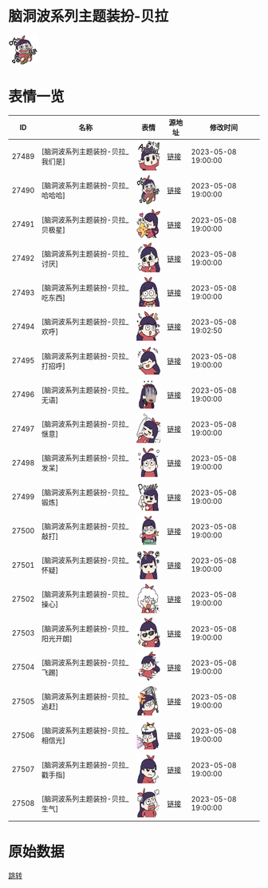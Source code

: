 # 脑洞波系列主题装扮-贝拉

<img src="./cover.png" height="60" alt="cover" />

# 表情一览

|ID|名称|表情|源地址|修改时间|
|----|----|----|----|----|
|27489|[脑洞波系列主题装扮-贝拉_我们是]|<img src="./pic/027489_%5B脑洞波系列主题装扮-贝拉_我们是%5D.png" height="60" alt="我们是"/>|[链接](https://i0.hdslb.com/bfs/garb/9a5086e0daf930d77dea925f03163f9b73990cd2.png)|2023-05-08 19:00:00|
|27490|[脑洞波系列主题装扮-贝拉_哈哈哈]|<img src="./pic/027490_%5B脑洞波系列主题装扮-贝拉_哈哈哈%5D.png" height="60" alt="哈哈哈"/>|[链接](https://i0.hdslb.com/bfs/garb/6dcb429adf6bce4ff95e13985653861910185457.png)|2023-05-08 19:00:00|
|27491|[脑洞波系列主题装扮-贝拉_贝极星]|<img src="./pic/027491_%5B脑洞波系列主题装扮-贝拉_贝极星%5D.png" height="60" alt="贝极星"/>|[链接](https://i0.hdslb.com/bfs/garb/e7589ea34a77c8b54e96f73d473c1752d10c9b27.png)|2023-05-08 19:00:00|
|27492|[脑洞波系列主题装扮-贝拉_讨厌]|<img src="./pic/027492_%5B脑洞波系列主题装扮-贝拉_讨厌%5D.png" height="60" alt="讨厌"/>|[链接](https://i0.hdslb.com/bfs/garb/805bc84fd6e1ccc6bcbcea7d7c4e1025db4d6605.png)|2023-05-08 19:00:00|
|27493|[脑洞波系列主题装扮-贝拉_吃东西]|<img src="./pic/027493_%5B脑洞波系列主题装扮-贝拉_吃东西%5D.png" height="60" alt="吃东西"/>|[链接](https://i0.hdslb.com/bfs/garb/d4f0fd616737eae0cbb3c8cc77bf43dd7a218374.png)|2023-05-08 19:00:00|
|27494|[脑洞波系列主题装扮-贝拉_欢呼]|<img src="./pic/027494_%5B脑洞波系列主题装扮-贝拉_欢呼%5D.png" height="60" alt="欢呼"/>|[链接](https://i0.hdslb.com/bfs/garb/85e26ff721abe3967676a95987ddee328fc326d6.png)|2023-05-08 19:02:50|
|27495|[脑洞波系列主题装扮-贝拉_打招呼]|<img src="./pic/027495_%5B脑洞波系列主题装扮-贝拉_打招呼%5D.png" height="60" alt="打招呼"/>|[链接](https://i0.hdslb.com/bfs/garb/75552266b34e524ba04d9922fa8272f3eb2fb98c.png)|2023-05-08 19:00:00|
|27496|[脑洞波系列主题装扮-贝拉_无语]|<img src="./pic/027496_%5B脑洞波系列主题装扮-贝拉_无语%5D.png" height="60" alt="无语"/>|[链接](https://i0.hdslb.com/bfs/garb/8abc7dcf808244decc5d979abf08cf315c57adba.png)|2023-05-08 19:00:00|
|27497|[脑洞波系列主题装扮-贝拉_惬意]|<img src="./pic/027497_%5B脑洞波系列主题装扮-贝拉_惬意%5D.png" height="60" alt="惬意"/>|[链接](https://i0.hdslb.com/bfs/garb/e53a393237c07dd0bb19be98d544c7f6ba869e2e.png)|2023-05-08 19:00:00|
|27498|[脑洞波系列主题装扮-贝拉_发呆]|<img src="./pic/027498_%5B脑洞波系列主题装扮-贝拉_发呆%5D.png" height="60" alt="发呆"/>|[链接](https://i0.hdslb.com/bfs/garb/dbc197b7458103a78d678f59ed77c9000770a519.png)|2023-05-08 19:00:00|
|27499|[脑洞波系列主题装扮-贝拉_锻炼]|<img src="./pic/027499_%5B脑洞波系列主题装扮-贝拉_锻炼%5D.png" height="60" alt="锻炼"/>|[链接](https://i0.hdslb.com/bfs/garb/e3f522196fc51fad584016adbe6cc7a02a38ab2d.png)|2023-05-08 19:00:00|
|27500|[脑洞波系列主题装扮-贝拉_敲打]|<img src="./pic/027500_%5B脑洞波系列主题装扮-贝拉_敲打%5D.png" height="60" alt="敲打"/>|[链接](https://i0.hdslb.com/bfs/garb/e984f198d72a4832c273edf1398d4536a2199489.png)|2023-05-08 19:00:00|
|27501|[脑洞波系列主题装扮-贝拉_怀疑]|<img src="./pic/027501_%5B脑洞波系列主题装扮-贝拉_怀疑%5D.png" height="60" alt="怀疑"/>|[链接](https://i0.hdslb.com/bfs/garb/fb2e7eeeb3682539140ffd099c26e4383969b7bf.png)|2023-05-08 19:00:00|
|27502|[脑洞波系列主题装扮-贝拉_操心]|<img src="./pic/027502_%5B脑洞波系列主题装扮-贝拉_操心%5D.png" height="60" alt="操心"/>|[链接](https://i0.hdslb.com/bfs/garb/8c2888a09c1ef42160293ab7e99992f69aa83008.png)|2023-05-08 19:00:00|
|27503|[脑洞波系列主题装扮-贝拉_阳光开朗]|<img src="./pic/027503_%5B脑洞波系列主题装扮-贝拉_阳光开朗%5D.png" height="60" alt="阳光开朗"/>|[链接](https://i0.hdslb.com/bfs/garb/d7707a796164f6cdb13e53c4d3d7240659ec1aa4.png)|2023-05-08 19:00:00|
|27504|[脑洞波系列主题装扮-贝拉_飞踢]|<img src="./pic/027504_%5B脑洞波系列主题装扮-贝拉_飞踢%5D.png" height="60" alt="飞踢"/>|[链接](https://i0.hdslb.com/bfs/garb/c25dcbaed6d94fb60ee1183d17c2de47f70ef570.png)|2023-05-08 19:00:00|
|27505|[脑洞波系列主题装扮-贝拉_追赶]|<img src="./pic/027505_%5B脑洞波系列主题装扮-贝拉_追赶%5D.png" height="60" alt="追赶"/>|[链接](https://i0.hdslb.com/bfs/garb/045bb9e81b694978b855f9a6d39b7ad53ee81fc9.png)|2023-05-08 19:00:00|
|27506|[脑洞波系列主题装扮-贝拉_相信光]|<img src="./pic/027506_%5B脑洞波系列主题装扮-贝拉_相信光%5D.png" height="60" alt="相信光"/>|[链接](https://i0.hdslb.com/bfs/garb/8a6998c13c13ae27f045a469379cc99d9c301c29.png)|2023-05-08 19:00:00|
|27507|[脑洞波系列主题装扮-贝拉_戳手指]|<img src="./pic/027507_%5B脑洞波系列主题装扮-贝拉_戳手指%5D.png" height="60" alt="戳手指"/>|[链接](https://i0.hdslb.com/bfs/garb/7a8da26d5e287909a12071885411edad0c572427.png)|2023-05-08 19:00:00|
|27508|[脑洞波系列主题装扮-贝拉_生气]|<img src="./pic/027508_%5B脑洞波系列主题装扮-贝拉_生气%5D.png" height="60" alt="生气"/>|[链接](https://i0.hdslb.com/bfs/garb/965e2e36f03a5c026974862b62d7fa342c7cfb4b.png)|2023-05-08 19:00:00|

# 原始数据

[跳转](./raw.json)

